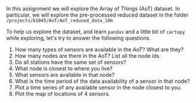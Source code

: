 In this assignment we will explore the Array of Things (AoT) dataset. In particular, we will explore the pre-processed reduced dataset in the folder `/projects/b1045/AoT/AoT_reduced_data_10m`

To help us explore the dataset, and learn `pandas` and a little bit of `cartopy` while exploring, let's try to answer the following questions.

1. How many types of sensors are available in the AoT? What are they?
2. How many nodes are there in the AoT? List all the node ids.
3. Do all stations have the same set of sensors?
4. What node is closest to where you live?
5. What sensors are available in that node?
6. What is the time period of the data availability of a sensor in that node?
7. Plot a time series of any available sensor in the node closest to you.
8. Plot the map of locations of 4 sensors.
